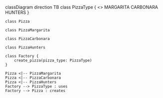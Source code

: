 classDiagram
    direction TB
    class PizzaType {
        <<enumeration>>
        MARGARITA
        CARBONARA
        HUNTERS
    }

    class Pizza

    class PizzaMargarita

    class PizzaCarbonara

    class PizzaHunters

    class Factory {
        create_pizza(pizza_type: PizzaType)
    }

    Pizza <|-- PizzaMargarita
    Pizza <|-- PizzaCarbonara
    Pizza <|-- PizzaHunters
    Factory --> PizzaType : uses
    Factory --> Pizza : creates
